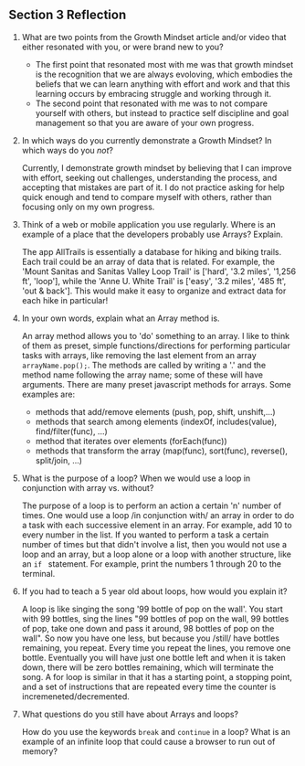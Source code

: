 ## Section 3 Reflection

1. What are two points from the Growth Mindset article and/or video that either resonated with you, or were brand new to you?

    - The first point that resonated most with me was that growth mindset is the recognition that we are always evoloving, which embodies the beliefs that we can learn anything with effort and work and that this learning occurs by embracing struggle and working through it.
    - The second point that resonated with me was to not compare yourself with others, but instead to practice self discipline and goal management so that you are aware of your own progress.

2. In which ways do you currently demonstrate a Growth Mindset? In which ways do you _not_?

    Currently, I demonstrate growth mindset by believing that I can improve with effort, seeking out challenges, understanding the process, and accepting that mistakes are part of it. I do not practice asking for help quick enough and tend to compare myself with others, rather than focusing only on my own progress.

3. Think of a web or mobile application you use regularly. Where is an example of a place that the developers probably use Arrays? Explain.

    The app AllTrails is essentially a database for hiking and biking trails. Each trail could be an array of data that is related. For example, the 'Mount Sanitas and Sanitas Valley Loop Trail' is ['hard', '3.2 miles', '1,256 ft', 'loop'], while the 'Anne U. White Trail' is ['easy', '3.2 miles', '485 ft', 'out & back']. This would make it easy to organize and extract data for each hike in particular!

4. In your own words, explain what an Array method is.

    An array method allows you to 'do' something to an array. I like to think of them as preset, simple functions/directions for performing particular tasks with arrays, like removing the last element from an array `arrayName.pop();`. The methods are called by writing a '.' and the method name following the array name; some of these will have arguments. There are many preset javascript methods for arrays. Some examples are:
      * methods that add/remove elements (push, pop, shift, unshift,...)
      * methods that search among elements (indexOf, includes(value), find/filter(func), ...)
      * method that iterates over elements (forEach(func))
      * methods that transform the array (map(func), sort(func), reverse(), split/join, ...)

5. What is the purpose of a loop? When we would use a loop in conjunction with array vs. without?

    The purpose of a loop is to perform an action a certain 'n' number of times. One would use a loop /in conjunction with/ an array in order to do a task with each successive element in an array. For example, add 10 to every number in the list. If you wanted to perform a task a certain number of times but that didn't involve a list, then you would not use a loop and an array, but a loop alone or a loop with another structure, like an `if ` statement. For example, print the numbers 1 through 20 to the terminal.

6. If you had to teach a 5 year old about loops, how would you explain it?

    A loop is like singing the song '99 bottle of pop on the wall'. You start with 99 bottles, sing the lines "99 bottles of pop on the wall, 99 bottles of pop, take one down and pass it around, 98 bottles of pop on the wall". So now you have one less, but because you /still/ have bottles remaining, you repeat. Every time you repeat the lines, you remove one bottle. Eventually you will have just one bottle left and when it is taken down, there will be zero bottles remaining, which will terminate the song. A for loop is similar in that it has a starting point, a stopping point, and a set of instructions that are repeated every time the counter is incremeneted/decremented.

7. What questions do you still have about Arrays and loops?

    How do you use the keywords `break` and `continue` in a loop? What is an example of an infinite loop that could cause a browser to run out of memory?
